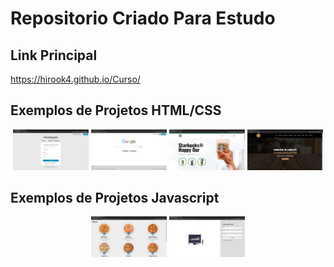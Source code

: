 # Repositorio Criado Para Estudo

## Link Principal

https://hirook4.github.io/Curso/

## Exemplos de Projetos HTML/CSS

<div align="center">

<a href="https://hirook4.github.io/Curso/html%20e%20css/formulario/index.html" target="_blank"><img src="images/Print00.png" width="24%"></a>
<a href="https://hirook4.github.io/Curso/html%20e%20css/clone-google/index.html" target="_blank"><img src="images/Print01.png" width="24%"></a>
<a href="https://hirook4.github.io/Curso/html%20e%20css/site-starbucks/index.html" target="_blank"><img src="images/Print03.png" width="24%"></a>
<a href="https://hirook4.github.io/Curso/html%20e%20css/site-empresa/index.html" target="_blank"><img src="images/Print02.png" width="24%"></a>

</div>

## Exemplos de Projetos Javascript

<div align="center">

<a href="https://hirook4.github.io/Curso/javascript/projeto-pizzaria/index.html" target="_blank"><img src="images/Print04.png" width="24%"></a>
<a href="https://hirook4.github.io/Curso/javascript/projeto-cadastro/index.html" target="_blank"><img src="images/Print05.png" width="24%"></a>

</div>
